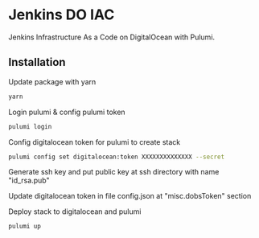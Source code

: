 # Jenkins DO IAC

Jenkins Infrastructure As a Code on DigitalOcean with Pulumi.

## Installation

Update package with yarn

```bash
yarn
```

Login pulumi & config pulumi token

```bash
pulumi login
```

Config digitalocean token for pulumi to create stack

```bash
pulumi config set digitalocean:token XXXXXXXXXXXXXX --secret
```

Generate ssh key and put public key at ssh directory with name "id_rsa.pub"

Update digitalocean token in file config.json at "misc.dobsToken" section

Deploy stack to digitalocean and pulumi

```bash
pulumi up
```